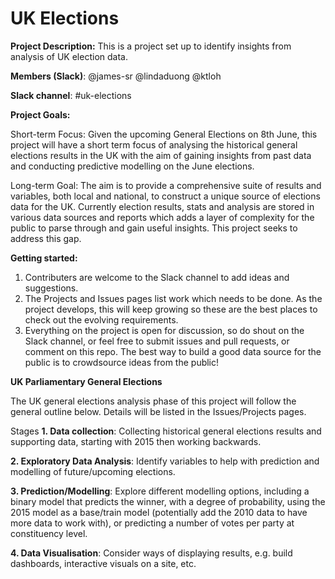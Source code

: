 # UK Elections

**Project Description:** This is a project set up to identify insights from analysis of UK election data.

**Members (Slack)**: 
@james-sr
@lindaduong
@ktloh

**Slack channel**: #uk-elections

**Project Goals:**

Short-term Focus: 
Given the upcoming General Elections on 8th June, this project will have a short term focus of analysing the historical general elections results in the UK with the aim of gaining insights from past data and conducting predictive modelling on the June elections.

Long-term Goal:
The aim is to provide a comprehensive suite of results and variables, both local and national, to construct a unique source of elections data for the UK. Currently election results, stats and analysis are stored in various data sources and reports which adds a layer of complexity for the public to parse through and gain useful insights. This project seeks to address this gap.

**Getting started:** 

1. Contributers are welcome to the Slack channel to add ideas and suggestions.
2. The Projects and Issues pages list work which needs to be done. As the project develops, this will keep growing so these are the best places to check out the evolving requirements. 
3. Everything on the project is open for discussion, so do shout on the Slack channel, or feel free to submit issues and pull requests, or comment on this repo. The best way to build a good data source for the public is to crowdsource ideas from the public!

**UK Parliamentary General Elections**

The UK general elections analysis phase of this project will follow the general outline below. Details will be listed in the Issues/Projects pages.

Stages
**1. Data collection**: Collecting historical general elections results and supporting data, starting with 2015 then working backwards.

**2. Exploratory Data Analysis**: Identify variables to help with prediction and modelling of future/upcoming elections.

**3. Prediction/Modelling**: Explore different modelling options, including a binary model that predicts the winner, with a degree of probability, using the 2015 model as a base/train model (potentially add the 2010 data to have more data to work with), or predicting a number of votes per party at constituency level.

**4. Data Visualisation**: Consider ways of displaying results, e.g. build dashboards, interactive visuals on a site, etc.



